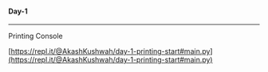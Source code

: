   #### Day-1
  ------------------------------------------
  Printing Console 
  
  [https://repl.it/@AkashKushwah/day-1-printing-start#main.py](https://repl.it/@AkashKushwah/day-1-printing-start#main.py)
